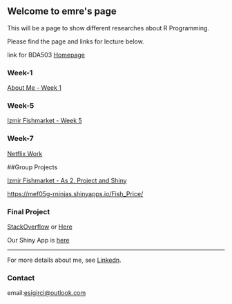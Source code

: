 ## Welcome to emre's page

This will be a page to show different researches about R Programming.

Please find the page and links for lecture below.

link for BDA503 [Homepage](https://mef-bda503.github.io/)

### Week-1

[About Me - Week 1](RMarkDown_Week1.html)

### Week-5

[Izmir Fishmarket - Week 5](FishMarket.html)

### Week-7

[Netflix Work](netflix_hmw.html)

 ##Group Projects
 
[Izmir Fishmarket - As 2. Project and Shiny](https://mef05g-rninjas.shinyapps.io/Fish_Price/)
 
 https://mef05g-rninjas.shinyapps.io/Fish_Price/
 
### Final Project

[StackOverflow](https://pjournal.github.io/mef05g-rninjas/stackover_final.html) or [Here](Salary_Final.html)

Our Shiny App is [here](https://mef05g-rninjas.shinyapps.io/stack_overflow_shinny/)


-------------------------------------------------------


For more details about me, see [Linkedn](https://www.linkedin.com/in/emrecansigirci/).

### Contact

email:esigirci@outlook.com


